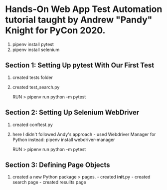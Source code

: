 #  Hands-On Web App Test Automation tutorial taught by Andrew "Pandy" Knight for PyCon 2020. 

 1.  pipenv install pytest
 2.  pipenv install selenium

## Section 1: Setting Up pytest With Our First Test

 1. created tests folder
 2. created test_search.py  
    
    RUN > pipenv run python -m pytest

## Section 2: Setting Up Selenium WebDriver
 
 1. created conftest.py
 2. here I didn't followed Andy's approach - used Webdriver Manager for Python instead:
 pipenv install webdriver-manager

    RUN > pipenv run python -m pytest

## Section 3: Defining Page Objects

 1.  created a new Python package > pages.
    - created __init__.py
    - created search page
    - created resullts page


